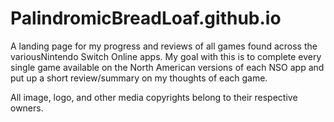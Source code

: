 # PalindromicBreadLoaf.github.io

A landing page for my progress and reviews of all games found across the variousNintendo Switch Online apps.
My goal with this is to complete every single game available on the North American versions of each NSO app and put up a short review/summary on my thoughts of each game.

All image, logo, and other media copyrights belong to their respective owners.
